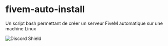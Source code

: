 # fivem-auto-install
Un script bash permettant de créer un serveur FiveM automatique sur une machine Linux

![Discord Shield](https://discordapp.com/api/guilds/848236715961352242/widget.png?style=shield)
